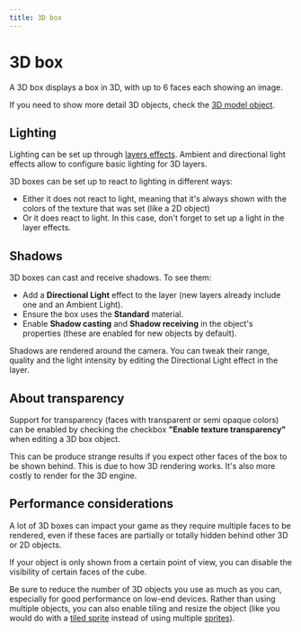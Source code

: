 ```yaml
---
title: 3D box
---
```

# 3D box

A 3D box displays a box in 3D, with up to 6 faces each showing an image.

If you need to show more detail 3D objects, check the [3D model object](../3d-model).

## Lighting

Lighting can be set up through [layers effects](../../interface/scene-editor/layer-effects). Ambient and directional light effects allow to configure basic lighting for 3D layers.

3D boxes can be set up to react to lighting in different ways:

- Either it does not react to light, meaning that it's always shown with the colors of the texture that was set (like a 2D object)
- Or it does react to light. In this case, don't forget to set up a light in the layer effects.

## Shadows

3D boxes can cast and receive shadows. To see them:

- Add a **Directional Light** effect to the layer (new layers already include one and an Ambient Light).
- Ensure the box uses the **Standard** material.
- Enable **Shadow casting** and **Shadow receiving** in the object's properties (these are enabled for new objects by default).

Shadows are rendered around the camera. You can tweak their range, quality and the light intensity by editing the Directional Light effect in the layer.

## About transparency

Support for transparency (faces with transparent or semi opaque colors) can be enabled by checking the checkbox **"Enable texture transparency"** when editing a 3D box object.

This can be produce strange results if you expect other faces of the box to be shown behind. This is due to how 3D rendering works. It's also more costly to render for the 3D engine.

## Performance considerations

A lot of 3D boxes can impact your game as they require multiple faces to be rendered, even if these faces are partially or totally hidden behind other 3D or 2D objects.

If your object is only shown from a certain point of view, you can disable the visibility of certain faces of the cube.

Be sure to reduce the number of 3D objects you use as much as you can, especially for good performance on low-end devices. Rather than using multiple objects, you can also enable tiling and resize the object (like you would do with a [tiled sprite](../tiled_sprite) instead of using multiple [sprites](../sprite)).
